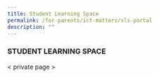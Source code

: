 ```yaml
---
title: Student Learning Space
permalink: /for-parents/ict-matters/sls-portal
description: ""
---
```





### STUDENT LEARNING SPACE

< private page >